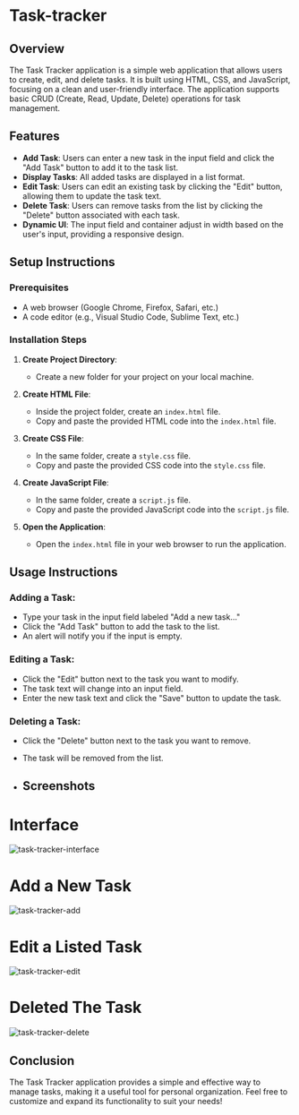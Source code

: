 # Task-tracker


## Overview
The Task Tracker application is a simple web application that allows users to create, edit, and delete tasks. It is built using HTML, CSS, and JavaScript, focusing on a clean and user-friendly interface. The application supports basic CRUD (Create, Read, Update, Delete) operations for task management.

## Features
- **Add Task**: Users can enter a new task in the input field and click the "Add Task" button to add it to the task list.
- **Display Tasks**: All added tasks are displayed in a list format.
- **Edit Task**: Users can edit an existing task by clicking the "Edit" button, allowing them to update the task text.
- **Delete Task**: Users can remove tasks from the list by clicking the "Delete" button associated with each task.
- **Dynamic UI**: The input field and container adjust in width based on the user's input, providing a responsive design.

## Setup Instructions

### Prerequisites
- A web browser (Google Chrome, Firefox, Safari, etc.)
- A code editor (e.g., Visual Studio Code, Sublime Text, etc.)

### Installation Steps
1. **Create Project Directory**:
   - Create a new folder for your project on your local machine.

2. **Create HTML File**:
   - Inside the project folder, create an `index.html` file.
   - Copy and paste the provided HTML code into the `index.html` file.

3. **Create CSS File**:
   - In the same folder, create a `style.css` file.
   - Copy and paste the provided CSS code into the `style.css` file.

4. **Create JavaScript File**:
   - In the same folder, create a `script.js` file.
   - Copy and paste the provided JavaScript code into the `script.js` file.

5. **Open the Application**:
   - Open the `index.html` file in your web browser to run the application.

## Usage Instructions

### Adding a Task:
- Type your task in the input field labeled "Add a new task..."
- Click the "Add Task" button to add the task to the list.
- An alert will notify you if the input is empty.

### Editing a Task:
- Click the "Edit" button next to the task you want to modify.
- The task text will change into an input field.
- Enter the new task text and click the "Save" button to update the task.

### Deleting a Task:
- Click the "Delete" button next to the task you want to remove.
- The task will be removed from the list.

- ## Screenshots
# Interface
![task-tracker-interface](https://github.com/user-attachments/assets/1c730e27-4158-45e0-ab49-11cf27bfe11b)

# Add a New Task
![task-tracker-add](https://github.com/user-attachments/assets/b03ee2da-fb45-4a62-9880-0f57bf4dc660)

# Edit a Listed Task
![task-tracker-edit](https://github.com/user-attachments/assets/78f5ea73-ac7d-450b-86ae-397ca2c2bc3b)

# Deleted The Task
![task-tracker-delete](https://github.com/user-attachments/assets/e260fd5a-0bce-4a78-b9a5-0b1d729d9920)

## Conclusion
The Task Tracker application provides a simple and effective way to manage tasks, making it a useful tool for personal organization. Feel free to customize and expand its functionality to suit your needs!
